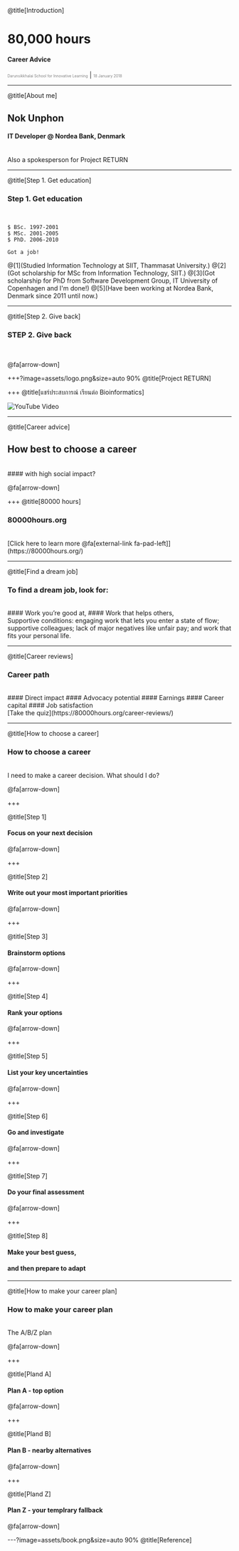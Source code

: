 @title[Introduction]

# 80,000 hours

#### Career Advice

<span style="font-size:0.6em; color:gray">Darunsikkhalai School for Innovative Learning</span> |
<span style="font-size:0.6em; color:gray">18 January 2018</span>

---

@title[About me]

## Nok Unphon
#### IT Developer @  Nordea Bank, Denmark
<br>
<span class="aside">Also a spokesperson for Project RETURN</span>

---

@title[Step 1. Get education]

### Step 1. Get education
<br>

```shell
$ BSc. 1997-2001
$ MSc. 2001-2005 
$ PhD. 2006-2010

Got a job!
```

@[1](Studied Information Technology at SIIT, Thammasat University.)
@[2](Got scholarship for MSc from Information Technology, SIIT.)
@[3](Got scholarship for PhD from Software Development Group, IT University of Copenhagen and I'm done!)
@[5](Have been working at Nordea Bank, Denmark since 2011 until now.)

---

@title[Step 2. Give back]

### STEP 2. Give back

<br>

@fa[arrow-down]

+++?image=assets/logo.png&size=auto 90%
@title[Project RETURN]

+++ 
@title[แชร์ประสบการณ์ เรียนต่อ Bioinformatics]

![YouTube Video](https://www.youtube.com/embed/-j4VBZscS0U)

---
@title[Career advice]

## How best to choose a career 
<br>
#### with high social impact?

@fa[arrow-down]

+++
@title[80000 hours]
### 80000hours.org
<br>
[Click here to learn more @fa[external-link fa-pad-left]](https://80000hours.org/)

---

@title[Find a dream job]

### To find a dream job, look for:
<br>
#### Work you’re good at,
#### Work that helps others,
<br>
<span class="aside">Supportive conditions: engaging work that lets you enter a state of flow; supportive colleagues; lack of major negatives like unfair pay; and work that fits your personal life.</span>

---

@title[Career reviews]

### Career path
<br>
#### Direct impact
#### Advocacy potential
#### Earnings
#### Career capital
#### Job satisfaction

<br>
[Take the quiz](https://80000hours.org/career-reviews/)

---

@title[How to choose a career]

### How to choose a career

<br>
<span class="aside">I need to make a career decision. What should I do?</span>

@fa[arrow-down]

+++

@title[Step 1]
#### Focus on your next decision

@fa[arrow-down]

+++

@title[Step 2]
#### Write out your most important priorities

@fa[arrow-down]

+++

@title[Step 3]
#### Brainstorm options

@fa[arrow-down]

+++

@title[Step 4]
#### Rank your options

@fa[arrow-down]

+++

@title[Step 5]
#### List your key uncertainties

@fa[arrow-down]

+++

@title[Step 6]
#### Go and investigate


@fa[arrow-down]

+++

@title[Step 7]
#### Do your final assessment


@fa[arrow-down]

+++

@title[Step 8]
#### Make your best guess, 
#### and then prepare to adapt

---

@title[How to make your career plan]

### How to make your career plan

<br>
<span class="aside">The A/B/Z plan</span>

@fa[arrow-down]

+++

@title[Pland A]
#### Plan A - top option

@fa[arrow-down]

+++

@title[Pland B]
#### Plan B - nearby alternatives

@fa[arrow-down]

+++

@title[Pland Z]
#### Plan Z - your templrary fallback

@fa[arrow-down]

---?image=assets/book.png&size=auto 90%
@title[Reference]